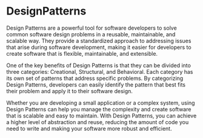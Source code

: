 # DesignPatterns

Design Patterns are a powerful tool for software developers to solve common software design problems in a reusable, maintainable, and scalable way. They provide a standardized approach to addressing issues that arise during software development, making it easier for developers to create software that is flexible, maintainable, and extensible.

One of the key benefits of Design Patterns is that they can be divided into three categories: Creational, Structural, and Behavioral. Each category has its own set of patterns that address specific problems. By categorizing Design Patterns, developers can easily identify the pattern that best fits their problem and apply it to their software design.

Whether you are developing a small application or a complex system, using Design Patterns can help you manage the complexity and create software that is scalable and easy to maintain. With Design Patterns, you can achieve a higher level of abstraction and reuse, reducing the amount of code you need to write and making your software more robust and efficient.
